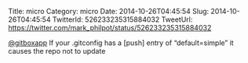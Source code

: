Title: micro
Category: micro
Date: 2014-10-26T04:45:54
Slug: 2014-10-26T04:45:54
TwitterId: 526233235315884032
TweetUrl: https://twitter.com/mark_philpot/status/526233235315884032

[@gitboxapp](https://twitter.com/gitboxapp) If your .gitconfig has a [push] entry of “default=simple” it causes the repo not to update